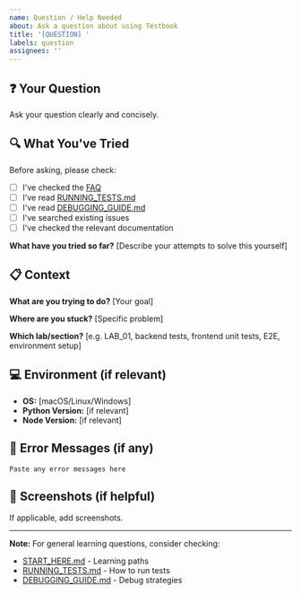 ```yaml
---
name: Question / Help Needed
about: Ask a question about using Testbook
title: '[QUESTION] '
labels: question
assignees: ''
---
```

<!--
Template Version: 2.0
Last Updated: October 2025
-->

## ❓ Your Question

Ask your question clearly and concisely.

## 🔍 What You've Tried

Before asking, please check:
- [ ] I've checked the [FAQ](../../docs/guides/FAQ.md)
- [ ] I've read [RUNNING_TESTS.md](../../docs/guides/RUNNING_TESTS.md)
- [ ] I've read [DEBUGGING_GUIDE.md](../../docs/reference/DEBUGGING_GUIDE.md)
- [ ] I've searched existing issues
- [ ] I've checked the relevant documentation

**What have you tried so far?**
[Describe your attempts to solve this yourself]

## 📋 Context

**What are you trying to do?**
[Your goal]

**Where are you stuck?**
[Specific problem]

**Which lab/section?**
[e.g. LAB_01, backend tests, frontend unit tests, E2E, environment setup]

## 💻 Environment (if relevant)

- **OS:** [macOS/Linux/Windows]
- **Python Version:** [if relevant]
- **Node Version:** [if relevant]

## 📝 Error Messages (if any)

```
Paste any error messages here
```

## 📸 Screenshots (if helpful)

If applicable, add screenshots.

---

**Note:** For general learning questions, consider checking:
- [START_HERE.md](../../START_HERE.md) - Learning paths
- [RUNNING_TESTS.md](../../docs/guides/RUNNING_TESTS.md) - How to run tests
- [DEBUGGING_GUIDE.md](../../docs/reference/DEBUGGING_GUIDE.md) - Debug strategies
